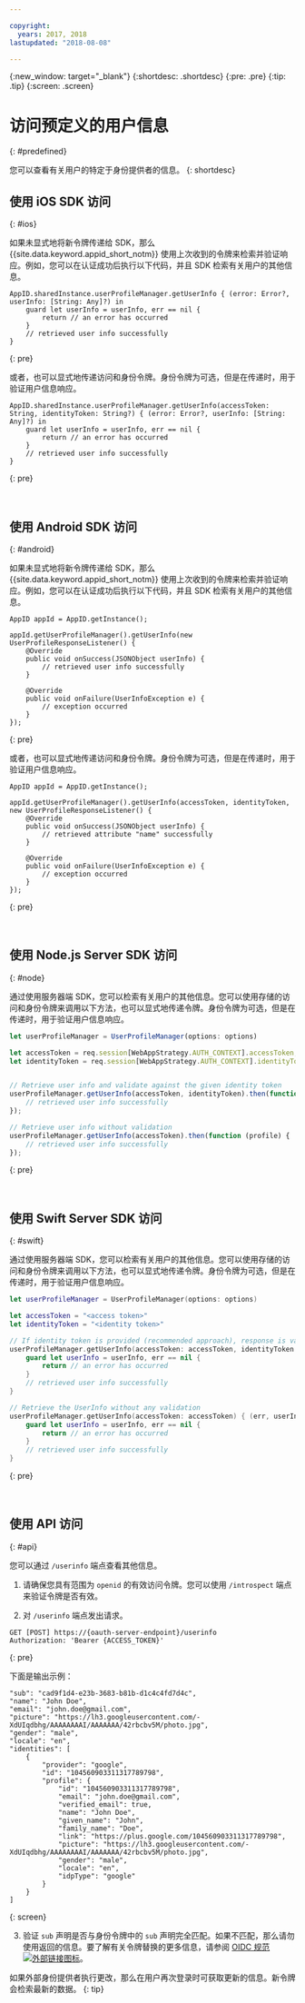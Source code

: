```yaml
---

copyright:
  years: 2017, 2018
lastupdated: "2018-08-08"

---
```


{:new_window: target="_blank"}
{:shortdesc: .shortdesc}
{:pre: .pre}
{:tip: .tip}
{:screen: .screen}

# 访问预定义的用户信息
{: #predefined}

您可以查看有关用户的特定于身份提供者的信息。
{: shortdesc}


## 使用 iOS SDK 访问
{: #ios}

如果未显式地将新令牌传递给 SDK，那么 {{site.data.keyword.appid_short_notm}} 使用上次收到的令牌来检索并验证响应。例如，您可以在认证成功后执行以下代码，并且 SDK 检索有关用户的其他信息。

```
AppID.sharedInstance.userProfileManager.getUserInfo { (error: Error?, userInfo: [String: Any]?) in
	guard let userInfo = userInfo, err == nil {
		return // an error has occurred
	}
	// retrieved user info successfully
}

```
{: pre}

或者，也可以显式地传递访问和身份令牌。身份令牌为可选，但是在传递时，用于验证用户信息响应。

```
AppID.sharedInstance.userProfileManager.getUserInfo(accessToken: String, identityToken: String?) { (error: Error?, userInfo: [String: Any]?) in
	guard let userInfo = userInfo, err == nil {
		return // an error has occurred
	}
	// retrieved user info successfully
}
```
{: pre}

</br>

## 使用 Android SDK 访问
{: #android}

如果未显式地将新令牌传递给 SDK，那么 {{site.data.keyword.appid_short_notm}} 使用上次收到的令牌来检索并验证响应。例如，您可以在认证成功后执行以下代码，并且 SDK 检索有关用户的其他信息。

```
AppID appId = AppID.getInstance();

appId.getUserProfileManager().getUserInfo(new UserProfileResponseListener() {
	@Override
	public void onSuccess(JSONObject userInfo) {
		// retrieved user info successfully
	}

	@Override
	public void onFailure(UserInfoException e) {
		// exception occurred
	}
});
```
{: pre}

或者，也可以显式地传递访问和身份令牌。身份令牌为可选，但是在传递时，用于验证用户信息响应。

```
AppID appId = AppID.getInstance();

appId.getUserProfileManager().getUserInfo(accessToken, identityToken, new UserProfileResponseListener() {
	@Override
	public void onSuccess(JSONObject userInfo) {
		// retrieved attribute "name" successfully
	}

	@Override
	public void onFailure(UserInfoException e) {
		// exception occurred
	}
});
```
{: pre}

</br>

## 使用 Node.js Server SDK 访问
{: #node}


通过使用服务器端 SDK，您可以检索有关用户的其他信息。您可以使用存储的访问和身份令牌来调用以下方法，也可以显式地传递令牌。身份令牌为可选，但是在传递时，用于验证用户信息响应。


```javascript
let userProfileManager = UserProfileManager(options: options)

let accessToken = req.session[WebAppStrategy.AUTH_CONTEXT].accessToken;
let identityToken = req.session[WebAppStrategy.AUTH_CONTEXT].identityToken;


// Retrieve user info and validate against the given identity token
userProfileManager.getUserInfo(accessToken, identityToken).then(function (profile) {
	// retrieved user info successfully
});

// Retrieve user info without validation
userProfileManager.getUserInfo(accessToken).then(function (profile) {
	// retrieved user info successfully
});
```
{: pre}

</br>

## 使用 Swift Server SDK 访问
{: #swift}

通过使用服务器端 SDK，您可以检索有关用户的其他信息。您可以使用存储的访问和身份令牌来调用以下方法，也可以显式地传递令牌。身份令牌为可选，但是在传递时，用于验证用户信息响应。


```swift
let userProfileManager = UserProfileManager(options: options)

let accessToken = "<access token>"
let identityToken = "<identity token>"

// If identity token is provided (recommended approach), response is validated against the identity token
userProfileManager.getUserInfo(accessToken: accessToken, identityToken: identityToken) { (err, userInfo) in
	guard let userInfo = userInfo, err == nil {
		return // an error has occurred
	}
	// retrieved user info successfully
}

// Retrieve the UserInfo without any validation
userProfileManager.getUserInfo(accessToken: accessToken) { (err, userInfo) in
	guard let userInfo = userInfo, err == nil {
		return // an error has occurred
	}
	// retrieved user info successfully
}
```
{: pre}

</br>

## 使用 API 访问
{: #api}

您可以通过 `/userinfo` 端点查看其他信息。

1. 请确保您具有范围为 `openid` 的有效访问令牌。您可以使用 `/introspect` 端点来验证令牌是否有效。

2. 对 `/userinfo` 端点发出请求。
  ```
  GET [POST] https://{oauth-server-endpoint}/userinfo
  Authorization: 'Bearer {ACCESS_TOKEN}'
  ```
  {: pre}

  下面是输出示例：
  ```
  "sub": "cad9f1d4-e23b-3683-b81b-d1c4c4fd7d4c",
  "name": "John Doe",
  "email": "john.doe@gmail.com",
  "picture": "https://lh3.googleusercontent.com/-XdUIqdbhg/AAAAAAAAI/AAAAAAA/42rbcbv5M/photo.jpg",
  "gender": "male",
  "locale": "en",
  "identities": [
      {
          "provider": "google",
          "id": "104560903311317789798",
          "profile": {
              "id": "104560903311317789798",
              "email": "john.doe@gmail.com",
              "verified_email": true,
              "name": "John Doe",
              "given_name": "John",
              "family_name": "Doe",
              "link": "https://plus.google.com/104560903311317789798",
              "picture": "https://lh3.googleusercontent.com/-XdUIqdbhg/AAAAAAAAI/AAAAAAA/42rbcbv5M/photo.jpg",
              "gender": "male",
              "locale": "en",
              "idpType": "google"
          }
      }
  ]
  ```
  {: screen}

3. 验证 `sub` 声明是否与身份令牌中的 `sub` 声明完全匹配。如果不匹配，那么请勿使用返回的信息。要了解有关令牌替换的更多信息，请参阅 <a href="http://openid.net/specs/openid-connect-core-1_0.html#TokenSubstitution" target="__blank">OIDC 规范 <img src="../../icons/launch-glyph.svg" alt="外部链接图标"></a>。

如果外部身份提供者执行更改，那么在用户再次登录时可获取更新的信息。新令牌会检索最新的数据。
{: tip}

